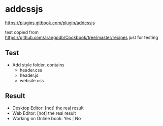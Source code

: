 # addcssjs

https://plugins.gitbook.com/plugin/addcssjs

test copied from https://github.com/arangodb/Cookbook/tree/master/recipes just for testing

## Test

- Add style folder, contains 
    - header.css
    - header.js
    - website.css

## Result
- Desktop Editor: [not] the real result 
- Web Editor: [not] the real result 
- Working on Online book: Yes | No
